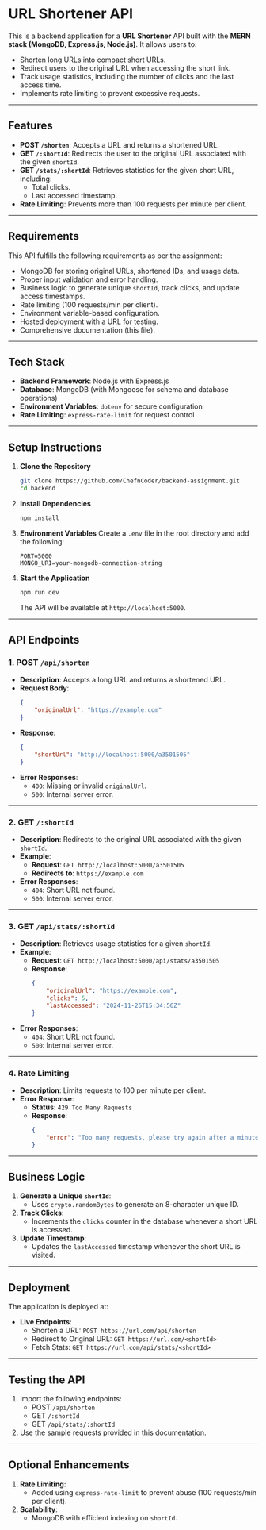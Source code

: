 # URL Shortener API

This is a backend application for a **URL Shortener** API built with the **MERN stack (MongoDB, Express.js, Node.js)**. It allows users to:
- Shorten long URLs into compact short URLs.
- Redirect users to the original URL when accessing the short link.
- Track usage statistics, including the number of clicks and the last access time.
- Implements rate limiting to prevent excessive requests.

---

## **Features**
- **POST `/shorten`**: Accepts a URL and returns a shortened URL.
- **GET `/:shortId`**: Redirects the user to the original URL associated with the given `shortId`.
- **GET `/stats/:shortId`**: Retrieves statistics for the given short URL, including:
  - Total clicks.
  - Last accessed timestamp.
- **Rate Limiting**: Prevents more than 100 requests per minute per client.

---

## **Requirements**
This API fulfills the following requirements as per the assignment:
- MongoDB for storing original URLs, shortened IDs, and usage data.
- Proper input validation and error handling.
- Business logic to generate unique `shortId`, track clicks, and update access timestamps.
- Rate limiting (100 requests/min per client).
- Environment variable-based configuration.
- Hosted deployment with a URL for testing.
- Comprehensive documentation (this file).

---

## **Tech Stack**
- **Backend Framework**: Node.js with Express.js
- **Database**: MongoDB (with Mongoose for schema and database operations)
- **Environment Variables**: `dotenv` for secure configuration
- **Rate Limiting**: `express-rate-limit` for request control

---

## **Setup Instructions**

1. **Clone the Repository**
   ```bash
   git clone https://github.com/ChefnCoder/backend-assignment.git
   cd backend
   ```

2. **Install Dependencies**
   ```bash
   npm install
   ```

3. **Environment Variables**
   Create a `.env` file in the root directory and add the following:
   ```env
   PORT=5000
   MONGO_URI=your-mongodb-connection-string
   ```

4. **Start the Application**
   ```bash
   npm run dev
   ```

   The API will be available at `http://localhost:5000`.

---

## **API Endpoints**

### **1. POST `/api/shorten`**
- **Description**: Accepts a long URL and returns a shortened URL.
- **Request Body**:
  ```json
  {
      "originalUrl": "https://example.com"
  }
  ```
- **Response**:
  ```json
  {
      "shortUrl": "http://localhost:5000/a3501505"
  }
  ```
- **Error Responses**:
  - `400`: Missing or invalid `originalUrl`.
  - `500`: Internal server error.

---

### **2. GET `/:shortId`**
- **Description**: Redirects to the original URL associated with the given `shortId`.
- **Example**:
  - **Request**: `GET http://localhost:5000/a3501505`
  - **Redirects to**: `https://example.com`
- **Error Responses**:
  - `404`: Short URL not found.
  - `500`: Internal server error.

---

### **3. GET `/api/stats/:shortId`**
- **Description**: Retrieves usage statistics for a given `shortId`.
- **Example**:
  - **Request**: `GET http://localhost:5000/api/stats/a3501505`
  - **Response**:
    ```json
    {
        "originalUrl": "https://example.com",
        "clicks": 5,
        "lastAccessed": "2024-11-26T15:34:56Z"
    }
    ```
- **Error Responses**:
  - `404`: Short URL not found.
  - `500`: Internal server error.

---

### **4. Rate Limiting**
- **Description**: Limits requests to 100 per minute per client.
- **Error Response**:
  - **Status**: `429 Too Many Requests`
  - **Response**:
    ```json
    {
        "error": "Too many requests, please try again after a minute."
    }
    ```

---

## **Business Logic**
1. **Generate a Unique `shortId`**:
   - Uses `crypto.randomBytes` to generate an 8-character unique ID.
2. **Track Clicks**:
   - Increments the `clicks` counter in the database whenever a short URL is accessed.
3. **Update Timestamp**:
   - Updates the `lastAccessed` timestamp whenever the short URL is visited.

---

## **Deployment**
The application is deployed at: 
- **Live Endpoints**:
  - Shorten a URL: `POST https://url.com/api/shorten`
  - Redirect to Original URL: `GET https://url.com/<shortId>`
  - Fetch Stats: `GET https://url.com/api/stats/<shortId>`

---

## **Testing the API**
1. Import the following endpoints:
   - POST `/api/shorten`
   - GET `/:shortId`
   - GET `/api/stats/:shortId`
2. Use the sample requests provided in this documentation.

---

## **Optional Enhancements**
1. **Rate Limiting**:
   - Added using `express-rate-limit` to prevent abuse (100 requests/min per client).
2. **Scalability**:
   - MongoDB with efficient indexing on `shortId`.

